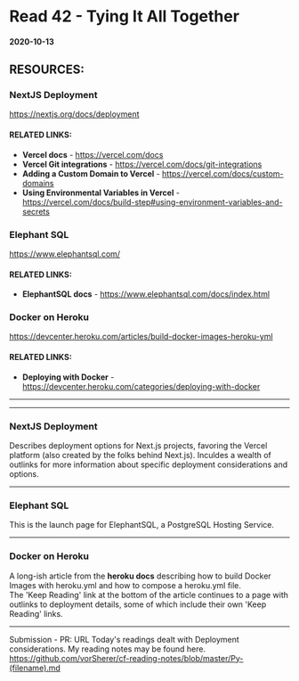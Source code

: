 # Read 42 - Tying It All Together

#### 2020-10-13

## RESOURCES:
### NextJS Deployment <br>
https://nextjs.org/docs/deployment <br>
#### RELATED LINKS: 
- __Vercel docs__ - https://vercel.com/docs <br>
- __Vercel Git integrations__ - https://vercel.com/docs/git-integrations <br>
- __Adding a Custom Domain to Vercel__ - https://vercel.com/docs/custom-domains <br>
- __Using Environmental Variables in Vercel__ - https://vercel.com/docs/build-step#using-environment-variables-and-secrets <br>

### Elephant SQL <br>
https://www.elephantsql.com/ <br>
#### RELATED LINKS: 
- __ElephantSQL docs__ - https://www.elephantsql.com/docs/index.html <br>

### Docker on Heroku <br>
https://devcenter.heroku.com/articles/build-docker-images-heroku-yml <br>
#### RELATED LINKS: 
- __Deploying with Docker__ - https://devcenter.heroku.com/categories/deploying-with-docker <br>

---
---

### NextJS Deployment <br>
Describes deployment options for Next.js projects, favoring the Vercel platform (also created by the folks behind Next.js). Inculdes a wealth of outlinks for more information about specific deployment considerations and options. <br>

---

### Elephant SQL <br>
This is the launch page for ElephantSQL, a PostgreSQL Hosting Service. <br>

---

### Docker on Heroku <br>
A long-ish article from the __heroku docs__ describing how to build Docker Images with heroku.yml and how to compose a heroku.yml file. <br>
The 'Keep Reading' link at the bottom of the article continues to a page with outlinks to deployment details, some of which include their own 'Keep Reading' links. <br>

---

Submission - 
PR:
URL
Today's readings dealt with Deployment considerations.  My reading notes may be found here.
https://github.com/vorSherer/cf-reading-notes/blob/master/Py-(filename).md
